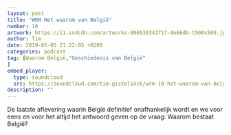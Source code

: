 ```yaml
---
layout: post
title: "WRM Het waarom van België"
number: 10
artwork: https://i1.sndcdn.com/artworks-000530343717-0o66db-t500x500.jpg
author: Tim
date: 2019-05-05 21:22:05 +0200
categories: podcast
tag: [Waarom België,"Geschiedenis van België"
]
embed_player:
  type: soundcloud
  src: https://soundcloud.com/tim-gistelinck/wrm-10-het-waarom-van-belgie
description: ""
---
```

De laatste aflevering waarin België definitief onafhankelijk wordt en we voor eens en voor het altijd het antwoord geven op de vraag: Waarom bestaat België?